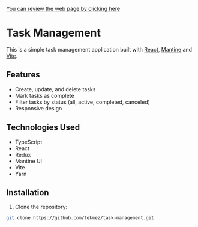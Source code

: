 [You can review the web page by clicking here](https://management-task.vercel.app/)

# Task Management

This is a simple task management application built with [React](https://react.dev/), [Mantine](https://mantine.dev/) and [Vite](https://vitejs.dev/).

## Features

- Create, update, and delete tasks
- Mark tasks as complete
- Filter tasks by status (all, active, completed, canceled)
- Responsive design

## Technologies Used

- TypeScript
- React
- Redux
- Mantine UI
- Vite
- Yarn

## Installation

1. Clone the repository:

```bash
git clone https://github.com/tekmez/task-management.git
